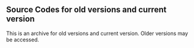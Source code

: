 ## Source Codes for old versions and current version

This is an archive for old versions and current version. Older versions may be accessed.

